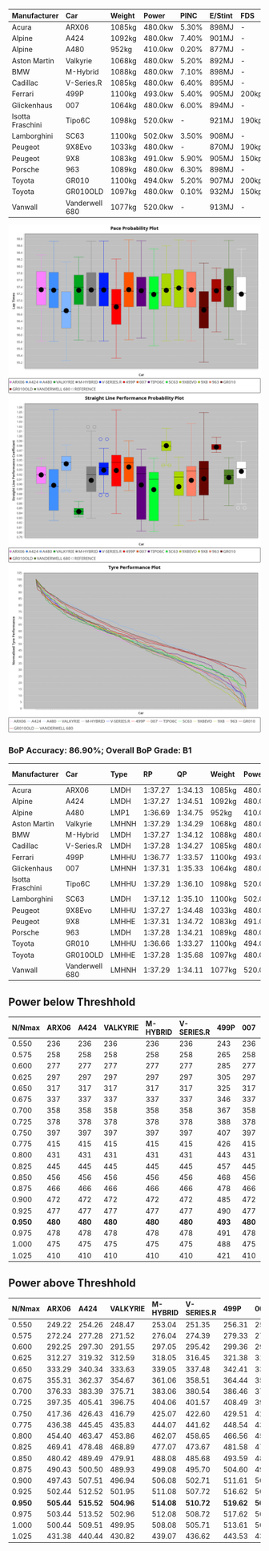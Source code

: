 | Manufacturer     | Car            | Weight | Power   | PINC    | E/Stint | FDS     |
|:-|:-|:-|:-|:-|:-|:-|
| Acura            | ARX06          | 1085kg | 480.0kw | 5.30%   | 898MJ   |    -    |
| Alpine           | A424           | 1092kg | 480.0kw | 7.40%   | 901MJ   |    -    |
| Alpine           | A480           | 952kg  | 410.0kw | 0.20%   | 877MJ   |    -    |
| Aston Martin     | Valkyrie       | 1068kg | 480.0kw | 5.20%   | 892MJ   |    -    |
| BMW              | M-Hybrid       | 1088kg | 480.0kw | 7.10%   | 898MJ   |    -    |
| Cadillac         | V-Series.R     | 1085kg | 480.0kw | 6.40%   | 895MJ   |    -    |
| Ferrari          | 499P           | 1100kg | 493.0kw | 5.40%   | 905MJ   | 200kph  |
| Glickenhaus      | 007            | 1064kg | 480.0kw | 6.00%   | 894MJ   |    -    |
| Isotta Fraschini | Tipo6C         | 1098kg | 520.0kw |    -    | 921MJ   | 190kph  |
| Lamborghini      | SC63           | 1100kg | 502.0kw | 3.50%   | 908MJ   |    -    |
| Peugeot          | 9X8Evo         | 1033kg | 480.0kw |    -    | 870MJ   | 190kph  |
| Peugeot          | 9X8            | 1083kg | 491.0kw | 5.90%   | 905MJ   | 150kph  |
| Porsche          | 963            | 1089kg | 480.0kw | 6.30%   | 898MJ   |    -    |
| Toyota           | GR010          | 1100kg | 494.0kw | 5.20%   | 907MJ   | 200kph  |
| Toyota           | GR010OLD       | 1097kg | 480.0kw | 0.10%   | 932MJ   | 150kph  |
| Vanwall          | Vanderwell 680 | 1077kg | 520.0kw |    -    | 913MJ   |    -    |

![PACECHART](./IMG/AUTO.png)
![STRAIGHTLINEPERFORMANCECHART](./IMG/AUTO_sp.png)
![TYREPERFORMANCECHART](./IMG/AUTO_tw.png)

### BoP Accuracy: 86.90%; Overall BoP Grade: B1
| Manufacturer     | Car            | Type  | RP      | QP      | Weight | Power¹  | Threshhold | PINC    | Power²   | E/Stint | AVG Vmax  | FDS     | RDLC | L/Stint | BOP-Grade | Model Accuracy | Model Points | Match%  | SimDiff |
|:-|:-|:-|:-|:-|:-|:-|:-|:-|:-|:-|:-|:-|:-|:-|:-|:-|:-|:-|:-|
| Acura            | ARX06          | LMDH  | 1:37.27 | 1:34.13 | 1085kg | 480.0kw | 250.0kph   | 5.30%   | 505.40kw |  898MJ  | 291.45kph |    -    | 0.99 | 40      | ~A1       | 100.00%        | 996          | 95.19%  | #       |
| Alpine           | A424           | LMDH  | 1:37.27 | 1:34.51 | 1092kg | 480.0kw | 250.0kph   | 7.40%   | 515.50kw |  901MJ  | 288.49kph |    -    | 0.99 | 40      | +A2       | 99.37%         | 2056         | 94.52%  | #       |
| Alpine           | A480           | LMP1  | 1:36.69 | 1:34.75 |  952kg | 410.0kw | 250.0kph   | 0.20%   | 410.80kw |  877MJ  | 292.72kph |    -    | 0.98 | 37      | -C1       | 96.76%         | 1135         | 77.55%  | -0.12   |
| Aston Martin     | Valkyrie       | LMHNH | 1:37.29 | 1:34.29 | 1068kg | 480.0kw | 250.0kph   | 5.20%   | 505.00kw |  892MJ  | 279.87kph |    -    | 1.03 | 40      | +C2       | 100.00%        | 247          | 73.33%  | #       |
| BMW              | M-Hybrid       | LMDH  | 1:37.27 | 1:34.12 | 1088kg | 480.0kw | 250.0kph   | 7.10%   | 514.10kw |  898MJ  | 291.13kph |    -    | 0.99 | 40      | ~A1       | 99.20%         | 3081         | 99.34%  | #       |
| Cadillac         | V-Series.R     | LMDH  | 1:37.28 | 1:34.27 | 1085kg | 480.0kw | 250.0kph   | 6.40%   | 510.70kw |  895MJ  | 292.44kph |    -    | 0.99 | 40      | +A2       | 99.22%         | 5358         | 90.39%  | #       |
| Ferrari          | 499P           | LMHHU | 1:36.77 | 1:33.57 | 1100kg | 493.0kw | 250.0kph   | 5.40%   | 519.60kw |  905MJ  | 293.81kph | 200kph  | 1.00 | 40      | -B2       | 99.93%         | 6954         | 80.85%  | #       |
| Glickenhaus      | 007            | LMHNH | 1:37.31 | 1:35.33 | 1064kg | 480.0kw | 250.0kph   | 6.00%   | 508.80kw |  894MJ  | 295.37kph |    -    | 0.94 | 40      | +B1       | 94.07%         | 2174         | 88.24%  | +2.31   |
| Isotta Fraschini | Tipo6C         | LMHHU | 1:37.29 | 1:36.10 | 1098kg | 520.0kw | 250.0kph   |    -    | 520.00kw |  921MJ  | 289.55kph | 190kph  | 1.02 | 40      | +D1       | 97.73%         | 129          | 69.82%  | #       |
| Lamborghini      | SC63           | LMDH  | 1:37.12 | 1:35.10 | 1100kg | 502.0kw | 250.0kph   | 3.50%   | 519.60kw |  908MJ  | 287.45kph |    -    | 1.00 | 40      | ~A1       | 100.00%        | 784          | 98.74%  | #       |
| Peugeot          | 9X8Evo         | LMHHU | 1:37.27 | 1:34.48 | 1033kg | 480.0kw | 250.0kph   |    -    | 480.00kw |  870MJ  | 302.54kph | 190kph  | 1.02 | 40      | +A2       | 100.00%        | 1458         | 94.80%  | #       |
| Peugeot          | 9X8            | LMHHE | 1:37.31 | 1:34.72 | 1083kg | 491.0kw | 250.0kph   | 5.90%   | 520.00kw |  905MJ  | 289.08kph | 150kph  | 1.00 | 40      | ~A1       | 98.36%         | 4506         | 100.00% | +0.15   |
| Porsche          | 963            | LMDH  | 1:37.28 | 1:34.21 | 1089kg | 480.0kw | 250.0kph   | 6.30%   | 510.20kw |  898MJ  | 289.92kph |    -    | 0.99 | 40      | ~A1       | 99.87%         | 14199        | 100.00% | #       |
| Toyota           | GR010          | LMHHU | 1:36.66 | 1:33.27 | 1100kg | 494.0kw | 250.0kph   | 5.20%   | 519.70kw |  907MJ  | 290.98kph | 200kph  | 1.01 | 40      | -C2       | 99.92%         | 5012         | 74.38%  | #       |
| Toyota           | GR010OLD       | LMHHE | 1:37.28 | 1:35.68 | 1097kg | 480.0kw | 250.0kph   | 0.10%   | 480.50kw |  932MJ  | 297.78kph | 150kph  | 0.99 | 40      | +E2       | 100.00%        | 351          | 53.16%  | -0.27   |
| Vanwall          | Vanderwell 680 | LMHNH | 1:37.29 | 1:34.11 | 1077kg | 520.0kw | 0.0kph     |    -    | 520.00kw |  913MJ  | 292.98kph |    -    | 0.97 | 40      | ~A1       | 95.37%         | 639          | 100.00% | +0.95   |

## Power below Threshhold
| N/Nmax    | ARX06   | A424    | VALKYRIE | M-HYBRID | V-SERIES.R | 499P    | 007     | TIPO6C  | SC63    | 9X8EVO  | 9X8     | 963     | GR010   | GR010OLD | VANDERWELL 680 | ​     | RPM      | A480       |
|:-|:-|:-|:-|:-|:-|:-|:-|:-|:-|:-|:-|:-|:-|:-|:-|:-|:-|:-|
|  0.550    |  236    |  236    |  236     |  236     |  236       |  243    |  236    |  256    |  247    |  236    |  242    |  236    |  243    |  236     |  256           |  ​    |   --     |  0.00      |
|  0.575    |  258    |  258    |  258     |  258     |  258       |  265    |  258    |  279    |  270    |  258    |  264    |  258    |  266    |  258     |  279           |  ​    |   --     |  0.00      |
|  0.600    |  277    |  277    |  277     |  277     |  277       |  285    |  277    |  300    |  290    |  277    |  284    |  277    |  285    |  277     |  300           |  ​    |   --     |  0.00      |
|  0.625    |  297    |  297    |  297     |  297     |  297       |  305    |  297    |  322    |  310    |  297    |  304    |  297    |  305    |  297     |  322           |  ​    |   --     |  0.00      |
|  0.650    |  317    |  317    |  317     |  317     |  317       |  325    |  317    |  343    |  331    |  317    |  324    |  317    |  326    |  317     |  343           |  ​    |   --     |  0.00      |
|  0.675    |  337    |  337    |  337     |  337     |  337       |  346    |  337    |  365    |  352    |  337    |  345    |  337    |  347    |  337     |  365           |  ​    |   --     |  0.00      |
|  0.700    |  358    |  358    |  358     |  358     |  358       |  367    |  358    |  387    |  374    |  358    |  366    |  358    |  368    |  358     |  387           |  ​    |   --     |  0.00      |
|  0.725    |  378    |  378    |  378     |  378     |  378       |  388    |  378    |  409    |  395    |  378    |  386    |  378    |  389    |  378     |  409           |  ​    |   --     |  0.00      |
|  0.750    |  397    |  397    |  397     |  397     |  397       |  407    |  397    |  430    |  415    |  397    |  406    |  397    |  408    |  397     |  430           |  ​    |   --     |  0.00      |
|  0.775    |  415    |  415    |  415     |  415     |  415       |  426    |  415    |  449    |  434    |  415    |  424    |  415    |  427    |  415     |  449           |  ​    |  5000    |  241.28    |
|  0.800    |  431    |  431    |  431     |  431     |  431       |  443    |  431    |  467    |  451    |  431    |  441    |  431    |  444    |  431     |  467           |  ​    |  5500    |  285.33    |
|  0.825    |  445    |  445    |  445     |  445     |  445       |  457    |  445    |  482    |  466    |  445    |  455    |  445    |  458    |  445     |  482           |  ​    |  6000    |  318.36    |
|  0.850    |  456    |  456    |  456     |  456     |  456       |  468    |  456    |  494    |  477    |  456    |  466    |  456    |  469    |  456     |  494           |  ​    |  6500    |  359.41    |
|  0.875    |  466    |  466    |  466     |  466     |  466       |  478    |  466    |  505    |  487    |  466    |  476    |  466    |  479    |  466     |  505           |  ​    |  7000    |  401.46    |
|  0.900    |  472    |  472    |  472     |  472     |  472       |  485    |  472    |  512    |  494    |  472    |  483    |  472    |  486    |  472     |  512           |  ​    |  7500    |  411.47    |
|  0.925    |  477    |  477    |  477     |  477     |  477       |  490    |  477    |  517    |  499    |  477    |  488    |  477    |  491    |  477     |  517           |  ​    |  8000    |  408.47    |
| **0.950** | **480** | **480** | **480**  | **480**  | **480**    | **493** | **480** | **520** | **502** | **480** | **491** | **480** | **494** | **480**  | **520**        | **​** | **8500** | **410.47** |
|  0.975    |  478    |  478    |  478     |  478     |  478       |  491    |  478    |  518    |  500    |  478    |  489    |  478    |  492    |  478     |  518           |  ​    |  9000    |  205.23    |
|  1.000    |  475    |  475    |  475     |  475     |  475       |  488    |  475    |  514    |  497    |  475    |  486    |  475    |  489    |  475     |  514           |  ​    |   --     |  0.00      |
|  1.025    |  410    |  410    |  410     |  410     |  410       |  421    |  410    |  444    |  429    |  410    |  419    |  410    |  422    |  410     |  444           |  ​    |   --     |  0.00      |

## Power above Threshhold
| N/Nmax    | ARX06      | A424       | VALKYRIE   | M-HYBRID   | V-SERIES.R | 499P       | 007        | TIPO6C  | SC63       | 9X8EVO  | 9X8        | 963        | GR010      | GR010OLD   | VANDERWELL 680 | ​     | RPM      | A480       |
|:-|:-|:-|:-|:-|:-|:-|:-|:-|:-|:-|:-|:-|:-|:-|:-|:-|:-|:-|
|  0.550    |  249.22    |  254.26    |  248.47    |  253.04    |  251.35    |  256.31    |  250.39    |  256    |  256.28    |  236    |  256.48    |  251.12    |  256.34    |  236.24    |  256           |  ​    |   --     |  0.00      |
|  0.575    |  272.24    |  277.28    |  271.52    |  276.04    |  274.39    |  279.33    |  273.43    |  279    |  279.31    |  258    |  279.52    |  274.13    |  279.37    |  258.26    |  279           |  ​    |   --     |  0.00      |
|  0.600    |  292.25    |  297.30    |  291.55    |  297.05    |  295.42    |  299.36    |  293.46    |  300    |  299.33    |  277    |  299.56    |  295.14    |  299.40    |  277.28    |  300           |  ​    |   --     |  0.00      |
|  0.625    |  312.27    |  319.32    |  312.59    |  318.05    |  316.45    |  321.38    |  314.49    |  322    |  321.35    |  297    |  321.60    |  316.15    |  321.43    |  297.30    |  322           |  ​    |   --     |  0.00      |
|  0.650    |  333.29    |  340.34    |  333.63    |  339.05    |  337.48    |  342.41    |  335.53    |  343    |  342.38    |  317    |  342.64    |  337.16    |  342.45    |  317.32    |  343           |  ​    |   --     |  0.00      |
|  0.675    |  355.31    |  362.37    |  354.67    |  361.06    |  358.51    |  364.44    |  357.56    |  365    |  364.40    |  337    |  364.68    |  358.17    |  364.48    |  337.34    |  365           |  ​    |   --     |  0.00      |
|  0.700    |  376.33    |  383.39    |  375.71    |  383.06    |  380.54    |  386.46    |  378.60    |  387    |  386.42    |  358    |  386.72    |  380.18    |  386.51    |  358.36    |  387           |  ​    |   --     |  0.00      |
|  0.725    |  397.35    |  405.41    |  396.75    |  404.06    |  401.57    |  408.49    |  399.63    |  409    |  408.45    |  378    |  408.76    |  401.19    |  408.54    |  378.38    |  409           |  ​    |   --     |  0.00      |
|  0.750    |  417.36    |  426.43    |  416.79    |  425.07    |  422.60    |  429.51    |  420.66    |  430    |  429.47    |  397    |  429.80    |  422.20    |  429.57    |  397.40    |  430           |  ​    |   --     |  0.00      |
|  0.775    |  436.38    |  445.45    |  435.83    |  444.07    |  441.62    |  448.54    |  439.69    |  449    |  448.49    |  415    |  448.84    |  441.21    |  448.59    |  415.41    |  449           |  ​    |  5000    |  241.28    |
|  0.800    |  454.40    |  463.47    |  453.86    |  462.07    |  458.65    |  466.56    |  456.72    |  467    |  466.51    |  431    |  466.87    |  458.22    |  466.62    |  431.43    |  467           |  ​    |  5500    |  285.33    |
|  0.825    |  469.41    |  478.48    |  468.89    |  477.07    |  473.67    |  481.58    |  471.74    |  482    |  481.53    |  445    |  481.90    |  473.22    |  481.64    |  445.44    |  482           |  ​    |  6000    |  318.36    |
|  0.850    |  480.42    |  489.49    |  479.91    |  488.08    |  485.68    |  493.59    |  483.76    |  494    |  493.54    |  456    |  493.92    |  485.23    |  493.65    |  456.46    |  494           |  ​    |  6500    |  359.41    |
|  0.875    |  490.43    |  500.50    |  489.93    |  499.08    |  495.70    |  504.60    |  493.78    |  505    |  504.55    |  466    |  504.94    |  495.23    |  504.67    |  466.47    |  505           |  ​    |  7000    |  401.46    |
|  0.900    |  497.43    |  507.51    |  496.94    |  506.08    |  502.71    |  511.61    |  500.79    |  512    |  511.56    |  472    |  511.95    |  502.24    |  511.68    |  472.47    |  512           |  ​    |  7500    |  411.47    |
|  0.925    |  502.44    |  512.52    |  501.95    |  511.08    |  507.72    |  516.62    |  505.80    |  517    |  516.57    |  477    |  516.96    |  507.24    |  516.68    |  477.48    |  517           |  ​    |  8000    |  408.47    |
| **0.950** | **505.44** | **515.52** | **504.96** | **514.08** | **510.72** | **519.62** | **508.80** | **520** | **519.57** | **480** | **519.97** | **510.24** | **519.69** | **480.48** | **520**        | **​** | **8500** | **410.47** |
|  0.975    |  503.44    |  513.52    |  502.96    |  512.08    |  508.72    |  517.62    |  506.80    |  518    |  517.57    |  478    |  517.97    |  508.24    |  517.69    |  478.48    |  518           |  ​    |  9000    |  205.23    |
|  1.000    |  500.44    |  509.51    |  499.95    |  508.08    |  505.71    |  513.61    |  503.79    |  514    |  513.56    |  475    |  513.96    |  505.24    |  513.68    |  475.47    |  514           |  ​    |   --     |  0.00      |
|  1.025    |  431.38    |  440.44    |  430.82    |  439.07    |  436.62    |  443.53    |  434.68    |  444    |  443.49    |  410    |  443.83    |  436.21    |  443.59    |  410.41    |  444           |  ​    |   --     |  0.00      |
